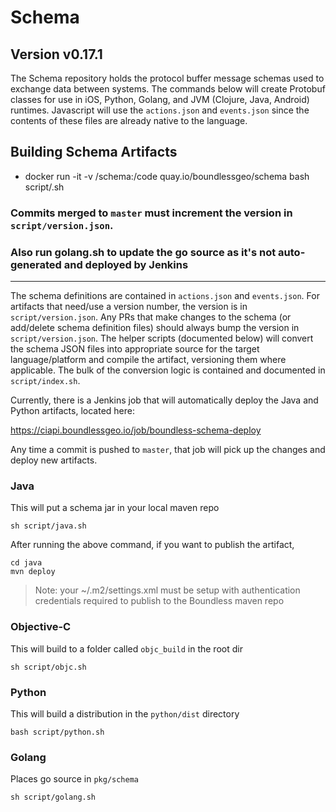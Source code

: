 # Schema

## Version v0.17.1

The Schema repository holds the protocol buffer message schemas used to exchange data between systems.
The commands below will create Protobuf classes for use in iOS, Python, Golang, and JVM (Clojure, Java, Android) runtimes.
Javascript will use the `actions.json` and `events.json` since the contents of these files are already native to the language.

## Building Schema Artifacts

- docker run -it -v <PATH>/schema:/code quay.io/boundlessgeo/schema bash script/<language>.sh

### Commits merged to `master` **must** increment the version in `script/version.json`.

### Also run golang.sh to update the go source as it's not auto-generated and deployed by Jenkins

---

The schema definitions are contained in `actions.json` and `events.json`. For artifacts that need/use a version number,
the version is in `script/version.json`. Any PRs that make changes to the schema (or add/delete schema definition files)
should always bump the version in `script/version.json`. The helper scripts (documented below) will convert the schema
JSON files into appropriate source for the target language/platform and compile the artifact, versioning them where
applicable. The bulk of the conversion logic is contained and documented in `script/index.sh`.

Currently, there is a Jenkins job that will automatically deploy the Java and Python artifacts, located here:

https://ciapi.boundlessgeo.io/job/boundless-schema-deploy

Any time a commit is pushed to `master`, that job will pick up the changes and deploy new artifacts.

### Java

This will put a schema jar in your local maven repo

```
sh script/java.sh
```

After running the above command, if you want to publish the artifact,

```
cd java
mvn deploy
```

> Note: your ~/.m2/settings.xml must be setup with authentication
> credentials required to publish to the Boundless maven repo

### Objective-C

This will build to a folder called `objc_build` in the root dir

```
sh script/objc.sh
```

### Python

This will build a distribution in the `python/dist` directory

```
bash script/python.sh
```

### Golang

Places go source in `pkg/schema`

```
sh script/golang.sh
```
